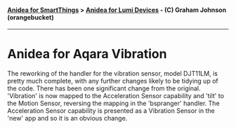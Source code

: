 #### [Anidea for SmartThings](../../../README.md) > [Anidea for Lumi Devices](../README.md#anidea-for-lumi-devices) - (C) Graham Johnson (orangebucket)
---

# Anidea for Aqara Vibration
The reworking of the handler for the vibration sensor, model DJT11LM, is pretty much complete, with any further changes likely to be tidying up of the code. There has been one significant change from the original. 'Vibration' is now mapped to the Acceleration Sensor capability and 'tilt' to the Motion Sensor, reversing the mapping in the 'bspranger' handler. The Acceleration Sensor capability is presented as a Vibration Sensor in the 'new' app and so it is an obvious change.
